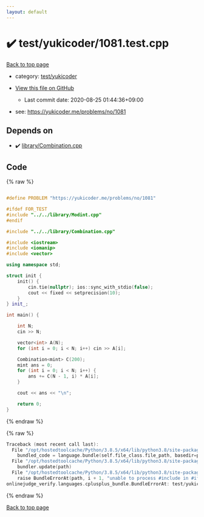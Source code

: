 ```yaml
---
layout: default
---
```


<!-- mathjax config similar to math.stackexchange -->
<script type="text/javascript" async
  src="https://cdnjs.cloudflare.com/ajax/libs/mathjax/2.7.5/MathJax.js?config=TeX-MML-AM_CHTML">
</script>
<script type="text/x-mathjax-config">
  MathJax.Hub.Config({
    TeX: { equationNumbers: { autoNumber: "AMS" }},
    tex2jax: {
      inlineMath: [ ['$','$'] ],
      processEscapes: true
    },
    "HTML-CSS": { matchFontHeight: false },
    displayAlign: "left",
    displayIndent: "2em"
  });
</script>

<script type="text/javascript" src="https://cdnjs.cloudflare.com/ajax/libs/jquery/3.4.1/jquery.min.js"></script>
<script src="https://cdn.jsdelivr.net/npm/jquery-balloon-js@1.1.2/jquery.balloon.min.js" integrity="sha256-ZEYs9VrgAeNuPvs15E39OsyOJaIkXEEt10fzxJ20+2I=" crossorigin="anonymous"></script>
<script type="text/javascript" src="../../../assets/js/copy-button.js"></script>
<link rel="stylesheet" href="../../../assets/css/copy-button.css" />


# :heavy_check_mark: test/yukicoder/1081.test.cpp

<a href="../../../index.html">Back to top page</a>

* category: <a href="../../../index.html#de60e5ba474ac43bf7562c10f5977e2d">test/yukicoder</a>
* <a href="{{ site.github.repository_url }}/blob/master/test/yukicoder/1081.test.cpp">View this file on GitHub</a>
    - Last commit date: 2020-08-25 01:44:36+09:00


* see: <a href="https://yukicoder.me/problems/no/1081">https://yukicoder.me/problems/no/1081</a>


## Depends on

* :heavy_check_mark: <a href="../../../library/library/Combination.cpp.html">library/Combination.cpp</a>


## Code

<a id="unbundled"></a>
{% raw %}
```cpp

#define PROBLEM "https://yukicoder.me/problems/no/1081"

#ifdef FOR_TEST
#include "../../library/Modint.cpp"
#endif

#include "../../library/Combination.cpp"

#include <iostream>
#include <iomanip>
#include <vector>

using namespace std;

struct init {
	init() {
		cin.tie(nullptr); ios::sync_with_stdio(false);
		cout << fixed << setprecision(10);
	}
} init_;

int main() {

	int N;
	cin >> N;

	vector<int> A(N);
	for (int i = 0; i < N; i++) cin >> A[i];

	Combination<mint> C(200);
	mint ans = 0;
	for (int i = 0; i < N; i++) {
		ans += C(N - 1, i) * A[i];
	}

	cout << ans << "\n";

	return 0;
}

```
{% endraw %}

<a id="bundled"></a>
{% raw %}
```cpp
Traceback (most recent call last):
  File "/opt/hostedtoolcache/Python/3.8.5/x64/lib/python3.8/site-packages/onlinejudge_verify/docs.py", line 349, in write_contents
    bundled_code = language.bundle(self.file_class.file_path, basedir=pathlib.Path.cwd())
  File "/opt/hostedtoolcache/Python/3.8.5/x64/lib/python3.8/site-packages/onlinejudge_verify/languages/cplusplus.py", line 185, in bundle
    bundler.update(path)
  File "/opt/hostedtoolcache/Python/3.8.5/x64/lib/python3.8/site-packages/onlinejudge_verify/languages/cplusplus_bundle.py", line 398, in update
    raise BundleErrorAt(path, i + 1, "unable to process #include in #if / #ifdef / #ifndef other than include guards")
onlinejudge_verify.languages.cplusplus_bundle.BundleErrorAt: test/yukicoder/1081.test.cpp: line 5: unable to process #include in #if / #ifdef / #ifndef other than include guards

```
{% endraw %}

<a href="../../../index.html">Back to top page</a>

